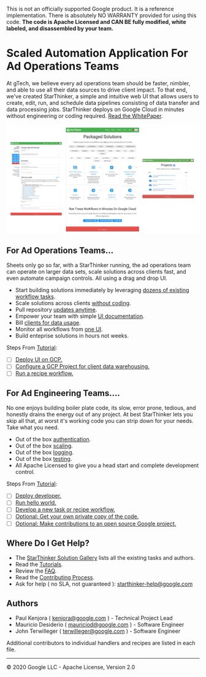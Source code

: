This is not an officially supported Google product.  It is a reference implementation.
There is absolutely NO WARRANTY provided for using this code.  **The code is Apache Licensed
and CAN BE fully modified, white labeled, and disassembled by your team.**

# Scaled Automation Application For Ad Operations Teams

At gTech, we believe every ad operations team should be faster, nimbler, and able to use all their data sources
to drive client impact.  To that end, we've created StarThinker, a simple and intuitive web UI that allows users
to create, edit, run, and schedule data pipelines consisting of data transfer and data processing jobs.
StarThinker deploys on Google Cloud in minutes without engineering or coding required.  [Read the WhitePaper](tutorials/images/StarThinker_Whitepaper.pdf).

![StarThinker Screen Shots](tutorials/images/splash.png)


## For Ad Operations Teams...

Sheets only go so far, with a StarThinker running, the ad operations team can operate on larger data sets, scale
solutions across clients fast, and even automate campaign controls. All using a drag and drop UI.

- Start building solutions immediately by leveraging [dozens of existing workflow tasks](https://google.github.io/starthinker/).
- Scale solutions across clients [without coding](https://google.github.io/starthinker/help/#help_recipe).
- Pull repository [updates anytime](tutorials/deploy_enterprise.md).
- Empower your team with simple [UI documentation](https://google.github.io/starthinker/help/).
- Bill [clients for data usage](https://google.github.io/starthinker/help/#help_setup).
- Monitor all workflows from [one UI](https://google.github.io/starthinker/help/#help_status).
- Build enteprise solutions in hours not weeks.

Steps From [Tutorial](tutorials/README.md):
- [ ] [Deploy UI on GCP.](tutorials/deploy_enterprise.md)
- [ ] [Configure a GCP Project for client data warehousing.](https://google.github.io/starthinker/help/#help_setup)
- [ ] [Run a recipe workflow.](https://google.github.io/starthinker/help/#help_recipe)

## For Ad Engineering Teams....

No one enjoys building boiler plate code, its slow, error prone, tedious, and honestly drains the energy out of
any project. At best StarThinker lets you skip all that, at worst it's working code you can strip down for your needs.
Take what you need.

- Out of the box [authentication](tutorials/deploy_enterprise.md).
- Out of the box [scaling](tutorials/architecture.md).
- Out of the box [logging](tutorials/logging.md).
- Out of the box [testing](tutorials/testing.md).
- All Apache Licensed to give you a head start and complete development control.

Steps From [Tutorial](tutorials/README.md):
- [ ] [Deploy developer.](tutorials/deploy_developer.md)
- [ ] [Run hello world.](tutorials/running.md)
- [ ] [Develop a new task or recipe workflow.](tutorials/README.md#development)
- [ ] [Optional: Get your own private copy of the code.](CONTRIBUTING.md)
- [ ] [Optional: Make contributions to an open source Google project.](CONTRIBUTING.md)

## Where Do I Get Help?

- The [StarThinker Solution Gallery](https://google.github.io/starthinker/) lists all the existing tasks and authors.
- Read the [Tutorials](tutorials/README.md).
- Review the [FAQ](tutorials/faq.md).
- Read the [Contributing Process](CONTRIBUTING.md).
- Ask for help ( no SLA, not guaranteed ): starthinker-help@google.com

## Authors

- Paul Kenjora ( kenjora@google.com ) - Technical Project Lead
- Mauricio Desiderio ( mauriciod@google.com ) - Software Engineer
- John Terwilleger ( terwilleger@google.com ) - Software Engineer

Additional contributors to individual handlers and recipes are listed in each file.

---
&copy; 2020 Google LLC - Apache License, Version 2.0
